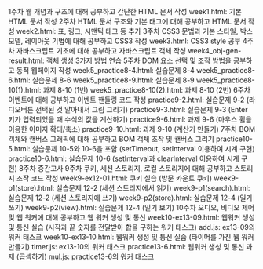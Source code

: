 1주차
웹 개념과 구조에 대해 공부하고 간단한 HTML 문서 작성
week1.html: 기본 HTML 문서 작성
2주차
HTML 문서 구조와 기본 태그에 대해 공부하고 HTML 문서 작성
week2.html: 표, 링크, 시맨틱 태그 등 추가
3주차
CSS3 문법과 기본 스타일, 박스 모델, 레이아웃 기법에 대해 공부하고 CSS3 작성
week3.html: CSS3 style 공부
4주차
자바스크립트 기초에 대해 공부하고 자바스크립트 객체 작성
week4_obj-gen-result.html: 객체 생성 3가지 방법 연습
5주차
DOM 요소 선택 및 조작 방법을 공부하고 동적 웹페이지 작성
week5_practice8-4.html: 실습문제 8-4
week5_practice8-6.html: 실습문제 8-6
week5_practice8-9.html: 실습문제 8-9
week5_practice8-10(1).html: 과제 8-10 (1번)
week5_practice8-10(2).html: 과제 8-10 (2번)
6주차
이벤트에 대해 공부하고 이벤트 핸들링 코드 작성
practice9-2.html: 실습문제 9-2 (라디오버튼 선택된 것 알아내서 그림 그리기)
practice9-3.html: 실습문제 9-3 (Enter 키가 입력되었을 때 수식의 값을 계산하기)
practice9-6.html: 과제 9-6 (마우스 휠을 이용한 이미지 확대/축소)
practice9-10.html: 과제 9-10 (계산기 만들기)
7주차
BOM 객체와 캔버스 그래픽에 대해 공부하고 BOM 객체 조작 및 캔버스 그리기
practice10-5.html: 실습문제 10-5와 10-6을 포함 (setTimeout, setInterval 이용하여 시계 구현)
practice10-6.html: 실습문제 10-6 (setInterval과 clearInterval 이용하여 시계 구현)
8주차
중간고사
9주차
쿠키, 세션 스토리지, 로컬 스토리지에 대해 공부하고 스토리지 조작 코드 작성
week9-ex12-01.html: 쿠키 실습 (방문 카운트 쿠키)
week9-p1(store).html: 실습문제 12-2 (세션 스토리지에서 읽기)
week9-p1(search).html: 실습문제 12-2 (세션 스토리지에 쓰기)
week9-p2(store).html: 실습문제 12-4 (일기 쓰기)
week9-p2(view).html: 실습문제 12-4 (일기 보기)
10주차
오디오, 비디오 제어 및 웹 워커에 대해 공부하고 웹 워커 생성 및 통신
week10-ex13-09.html: 웹워커 생성 및 통신 실습 (시작과 끝 숫자를 전달받아 합을 구하는 워커 태스크)
add.js: ex13-09의 워커 태스크
week10-ex13-10.html: 웹워커 생성 및 통신 실습 (타이머를 가진 웹 워커 만들기)
timer.js: ex13-10의 워커 태스크
practice13-6.html: 웹워커 생성 및 통신 과제 (곱셈하기)
mul.js: practice13-6의 워커 태스크

